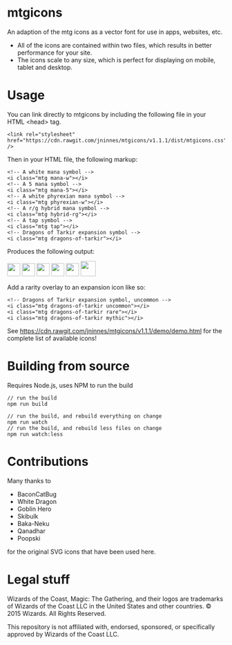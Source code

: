 # mtgicons

An adaption of the mtg icons as a vector font for use in apps, websites, etc. 

- All of the icons are contained within two files, which results in better performance for your site.
- The icons scale to any size, which is perfect for displaying on mobile, tablet and desktop.

# Usage

You can link directly to mtgicons by including the following file in your HTML &lt;head&gt; tag.

	<link rel="stylesheet" href="https://cdn.rawgit.com/jninnes/mtgicons/v1.1.1/dist/mtgicons.css" />

Then in your HTML file, the following markup:
  
	<!-- A white mana symbol -->
	<i class="mtg mana-w"></i>
	<!-- A 5 mana symbol -->
	<i class="mtg mana-5"></i>
	<!-- A white phyrexian mana symbol -->
	<i class="mtg phyrexian-w"></i>
	<!-- A r/g hybrid mana symbol -->
	<i class="mtg hybrid-rg"></i>
	<!-- A tap symbol -->
	<i class="mtg tap"></i>
	<!-- Dragons of Tarkir expansion symbol -->
	<i class="mtg dragons-of-tarkir"></i>

Produces the following output:

<img src="https://rawgit.com/jninnes/mtgicons/v1.1.1/src/svg/A01%20-%20Colored%20Mana%20-%20White.svg" height="30" width="30" />
<img src="https://rawgit.com/jninnes/mtgicons/v1.1.1/src/svg/B05%20-%20Colorless%20Mana%20-%20Five.svg" height="30" width="30" />
<img src="https://rawgit.com/jninnes/mtgicons/v1.1.1/src/svg/D01%20-%20Phyrexian%20Mana%20-%20White.svg" height="30" width="30" />
<img src="https://rawgit.com/jninnes/mtgicons/v1.1.1/src/svg/C07%20-%20Hybrid%20Mana%20-%20Red%20or%20Green.svg" height="30" width="30" />
<img src="https://rawgit.com/jninnes/mtgicons/v1.1.1/src/svg/E05%20-%20Tap%20Symbol%20-%20Post%208th%20Edition.svg" height="30" width="30" />
<img src="https://rawgit.com/jninnes/mtgicons/v1.1.1/src/svg/B2109%20-%20Dragons%20of%20Tarkir%20-%20Common.svg" height="35" width="35">

Add a rarity overlay to an expansion icon like so:

	<!-- Dragons of Tarkir expansion symbol, uncommon -->
	<i class="mtg dragons-of-tarkir uncommon"></i>
	<i class="mtg dragons-of-tarkir rare"></i>
	<i class="mtg dragons-of-tarkir mythic"></i>

See https://cdn.rawgit.com/jninnes/mtgicons/v1.1.1/demo/demo.html for the complete list of available icons!

# Building from source

Requires Node.js, uses NPM to run the build

	// run the build
	npm run build
  
	// run the build, and rebuild everything on change
	npm run watch
	// run the build, and rebuild less files on change
	npm run watch:less

# Contributions

Many thanks to 

- BaconCatBug 
- White Dragon
- Goblin Hero
- Skibulk
- Baka-Neku
- Qanadhar 
- Poopski

for the original SVG icons that have been used here.

# Legal stuff

Wizards of the Coast, Magic: The Gathering, and their logos are trademarks of Wizards of the Coast LLC in the United States and other countries. © 2015 Wizards. All Rights Reserved.

This repository is not affiliated with, endorsed, sponsored, or specifically approved by Wizards of the Coast LLC. 
